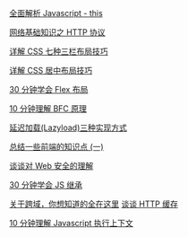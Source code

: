 

<a href="https://zhuanlan.zhihu.com/p/25294187">全面解析 Javascript - this</a>

<a href="https://zhuanlan.zhihu.com/p/24913080">网络基础知识之 HTTP 协议</a>

<a href="https://zhuanlan.zhihu.com/p/25070186">详解 CSS 七种三栏布局技巧</a>

<a href="https://zhuanlan.zhihu.com/p/25068655">详解 CSS 居中布局技巧</a>

<a href="https://zhuanlan.zhihu.com/p/25303493">30 分钟学会 Flex 布局</a>

<a href="https://zhuanlan.zhihu.com/p/25321647">10 分钟理解 BFC 原理</a>

<a href="https://zhuanlan.zhihu.com/p/25455672">延迟加载(Lazyload)三种实现方式</a>


<a href="https://zhuanlan.zhihu.com/p/25351196">总结一些前端的知识点 (一)</a>

<a href="https://zhuanlan.zhihu.com/p/25486768">谈谈对 Web 安全的理解</a>

<a href="https://zhuanlan.zhihu.com/p/25578222">30 分钟学会 JS 继承</a>

<a href="https://zhuanlan.zhihu.com/p/25778815">关于跨域，你想知道的全在这里</a>
<a href="https://zhuanlan.zhihu.com/p/25647421">谈谈 HTTP 缓存</a>

<a href="https://zhuanlan.zhihu.com/p/25879753">10 分钟理解 Javascript 执行上下文</a>
















